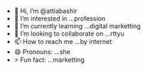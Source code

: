 - 👋 Hi, I’m @attiabashir
- 👀 I’m interested in ...profession 
- 🌱 I’m currently learning ...digital marketting 
- 💞️ I’m looking to collaborate on ...rttyu
- 📫 How to reach me ...by internet
- 😄 Pronouns: ...she
- ⚡ Fun fact: ...marketting 

<!---
attiabashir/attiabashir is a ✨ special ✨ repository because its `README.md` (this file) appears on your GitHub profile.
You can click the Preview link to take a look at your changes.
--->
